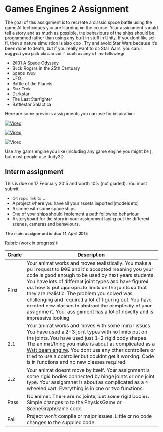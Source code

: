 # Games Engines 2 Assignment

The goal of this assignment is to recreate a classic space battle using the game AI techniques you are learning on the course. Your assignment should tell a story and as much as possible, the behaviours of the ships should be programmed rather than using any built in stuff in Unity. If you dont like sci-fi, then a nature simulation is also cool. Try and avoid Star Wars because it’s been done to death, but if you really want to do Star Wars, you can. I suggest you pick classic sci-fi such as any of the following:

- 2001 A Space Odyssey
- Buck Rogers in the 25th Centuary
- Space 1999
- UFO
- Battle of the Planets
- Star Trek
- Darkstar
- The Last Starfighter
- Battlestar Galactica

Here are some previous assignments you can use for inspiration:

[![Video](http://img.youtube.com/vi/GdYAzGS0evA/0.jpg)](http://www.youtube.com/watch?v=GdYAzGS0evA)

[![Video](http://img.youtube.com/vi/UIS46a4Wczg/0.jpg)](http://www.youtube.com/watch?v=UIS46a4Wczg)

[![Video](http://img.youtube.com/vi/9pQaaBg91Zc/0.jpg)](http://www.youtube.com/watch?v=9pQaaBg91Zc)

Use any game engine you like (including any game engine you might be ), but most people use Unity3D

## Interm assignment
This is due on 17 February 2015 and worth 10% (not graded). You must submit:
- Git repo link to...
- A project where you have all your assets imported (models etc)
- A scene with some space ships
- One of your ships should implement a path following behaviour
- A storyboard for the story in your assignment laying out the different scenes, cameras and behaviours.

The main assignment is due 14 April 2015

Rubric (work in progress!):

| Grade | Description |
| ------|-------------|
| First | Your animat works and moves realistically. You make a pull request to BGE and it's accepted meaning you your code is good enough to be used by next years students. You have lots of different joint types and have figured out how to put appropriate limits on the joints so that they are realistic. The problem you solved was challenging and required a lot of figuring out. You have created new classes to abstract the complexity of your assignment. Your assignment has a lot of novelty and is impressive looking |
| 2.1 | Your animat works and moves with some minor issues. You have used a 2-3 joint types with no limits put on the joints. You have used just 1-2 rigid body shapes. The animat/thing you make is about as complicated as a [Watt beam engine](http://www.animatedengines.com/watt.html). You dont use any other controllers or tried to use a controller but couldnt get it working. Code is in functions and no new classes required.|
| 2.2 | Your animat doesnt move by itself. Your assignment is some rigid bodies connected by hinge joints or one joint type. Your assignmnet is about as complicated as a 4 wheeled cart. Everything is in one or two functions. |
| Pass | No animat. There are no joints, just some rigid bodies. Simple changes to to the PhysicsGame or SceneGraphGame code. |
| Fail | Project won't compile or major issues. Little or no code changes to the supplied code. |